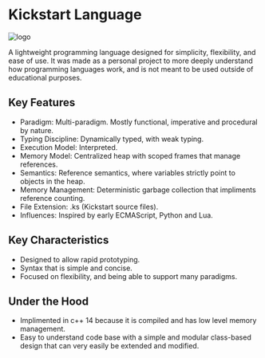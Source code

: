 # Kickstart Language
![logo](https://github.com/user-attachments/assets/5e461442-18d4-4039-8be2-b96e0000ceed)

A lightweight programming language designed for simplicity, flexibility, and ease of use. It was made as a personal project to more deeply understand how programming languages work, and is not meant to be used outside of educational purposes.
## Key Features
- Paradigm: Multi-paradigm. Mostly functional, imperative and procedural by nature.
- Typing Discipline: Dynamically typed, with weak typing.
- Execution Model: Interpreted.
- Memory Model: Centralized heap with scoped frames that manage references.
- Semantics: Reference semantics, where variables strictly point to objects in the heap.
- Memory Management: Deterministic garbage collection that impliments reference counting.
- File Extension: .ks (Kickstart source files).
- Influences: Inspired by early ECMAScript, Python and Lua.
## Key Characteristics
- Designed to allow rapid prototyping.
- Syntax that is simple and concise.
- Focused on flexibility, and being able to support many paradigms.
## Under the Hood
- Implimented in c++ 14 because it is compiled and has low level memory management.
- Easy to understand code base with a simple and modular class-based design that can very easily be extended and modified.
